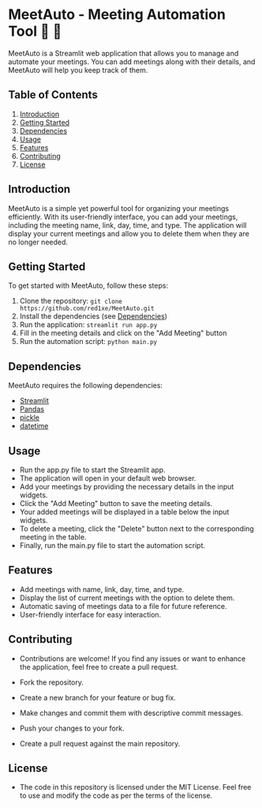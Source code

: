 # MeetAuto - Meeting Automation Tool :robot: :calendar:

MeetAuto is a Streamlit web application that allows you to manage and automate your meetings. You can add meetings along with their details, and MeetAuto will help you keep track of them.

## Table of Contents

1. [Introduction](#introduction)
2. [Getting Started](#getting-started)
3. [Dependencies](#dependencies)
4. [Usage](#usage)
5. [Features](#features)
6. [Contributing](#contributing)
7. [License](#license)

## Introduction

MeetAuto is a simple yet powerful tool for organizing your meetings efficiently. With its user-friendly interface, you can add your meetings, including the meeting name, link, day, time, and type. The application will display your current meetings and allow you to delete them when they are no longer needed.

## Getting Started

To get started with MeetAuto, follow these steps:

1. Clone the repository:
   `git clone https://github.com/red1xe/MeetAuto.git`
2. Install the dependencies (see [Dependencies](#dependencies))
3. Run the application:
   `streamlit run app.py`
4. Fill in the meeting details and click on the "Add Meeting" button
5. Run the automation script:
   `python main.py`

## Dependencies

MeetAuto requires the following dependencies:

- [Streamlit](https://streamlit.io/)
- [Pandas](https://pandas.pydata.org/)
- [pickle](https://docs.python.org/3/library/pickle.html)
- [datetime](https://docs.python.org/3/library/datetime.html)

## Usage

- Run the app.py file to start the Streamlit app.
- The application will open in your default web browser.
- Add your meetings by providing the necessary details in the input widgets.
- Click the "Add Meeting" button to save the meeting details.
- Your added meetings will be displayed in a table below the input widgets.
- To delete a meeting, click the "Delete" button next to the corresponding meeting in the table.
- Finally, run the main.py file to start the automation script.

## Features

- Add meetings with name, link, day, time, and type.
- Display the list of current meetings with the option to delete them.
- Automatic saving of meetings data to a file for future reference.
- User-friendly interface for easy interaction.

## Contributing

- Contributions are welcome! If you find any issues or want to enhance the application, feel free to create a pull request.

- Fork the repository.
- Create a new branch for your feature or bug fix.
- Make changes and commit them with descriptive commit messages.
- Push your changes to your fork.
- Create a pull request against the main repository.

## License

- The code in this repository is licensed under the MIT License. Feel free to use and modify the code as per the terms of the license.

